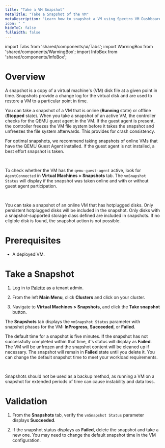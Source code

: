 ```yaml
---
title: "Take a VM Snapshot"
metaTitle: "Take a Snapshot of the VM"
metaDescription: "Learn how to snapshot a VM using Spectro VM Dashboard."
icon: " "
hideToC: false
fullWidth: false
---
```


import Tabs from 'shared/components/ui/Tabs';
import WarningBox from 'shared/components/WarningBox';
import InfoBox from 'shared/components/InfoBox';

# Overview

A snapshot is a copy of a virtual machine's (VM) disk file at a given point in time. Snapshots provide a change log for the virtual disk and are used to restore a VM to a particular point in time. 

You can take a snapshot of a VM that is online (**Running** state) or offline (**Stopped** state). When you take a snapshot of an active VM, the controller checks for the QEMU guest agent in the VM. If the guest agent is present, the controller freezes the VM file system before it takes the snapshot and unfreezes the file system afterwards. This provides for crash consistency.

For optimal snapshots, we recommend taking snapshots of online VMs that have the QEMU Guest Agent installed. If the guest agent is not installed, a best effort snapshot is taken.

<br />

<InfoBox>

To check whether the VM has the ``qemu-guest-agent`` active, look for ``AgentConnected`` in **Virtual Machines > Snapshots** tab. The ``vmSnapshot Status`` will display if the snapshot was taken online and with or without guest agent participation.

</InfoBox>

<br />

You can take a snapshot of an online VM that has hotplugged disks. Only persistent hotplugged disks will be included in the snapshot. Only disks with a snapshot-supported storage class defined are included in snapshots. If no eligible disk is found, the snapshot action is not possible.

# Prerequisites

- A deployed VM.


# Take a Snapshot

1. Log in to [Palette](https://console.spectrocloud.com) as a tenant admin.


2. From the left **Main Menu**, click **Clusters** and click on your cluster. 


3. Navigate to **Virtual Machines > Snapshots**, and click the **Take snapshot** button.

The **Snapshots** tab displays the ``vmSnapshot Status`` parameter with snapshot phases for the VM: **InProgress**, **Succeeded**, or **Failed**.

The default time for a snapshot is five minutes. If the snapshot has not successfully completed within that time, it's status will display as **Failed**. The VM will be unfrozen and the snapshot content will be cleaned up if necessary. The snapshot will remain in **Failed** state until you delete it. You can change the default snapshot time to meet your workload requirements.

<br />

<WarningBox>

Snapshots should not be used as a backup method, as running a VM on a snapshot for extended periods of time can cause instability and data loss.

</WarningBox>

# Validation

1. From the **Snapshots** tab, verify the ``vmSnapshot Status`` parameter displays **Succeeded**.


2. If the snapshot status displays as **Failed**, delete the snapshot and take a new one. You may need to change the default snapshot time in the VM configuration. 







